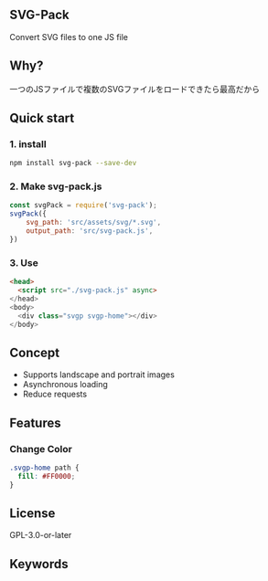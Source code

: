 ## SVG-Pack

Convert SVG files to one JS file

## Why?

一つのJSファイルで複数のSVGファイルをロードできたら最高だから

## Quick start

### 1. install

```bash
npm install svg-pack --save-dev
```

### 2. Make svg-pack.js
``` js
const svgPack = require('svg-pack');
svgPack({
    svg_path: 'src/assets/svg/*.svg',
    output_path: 'src/svg-pack.js',
})
```

### 3. Use

``` html
<head>
  <script src="./svg-pack.js" async>
</head>
<body>
  <div class="svgp svgp-home"></div>
</body>
```

## Concept
- Supports landscape and portrait images
- Asynchronous loading
- Reduce requests

## Features

### Change Color

```css
.svgp-home path {
  fill: #FF0000;
}
```

## License

GPL-3.0-or-later

## Keywords
